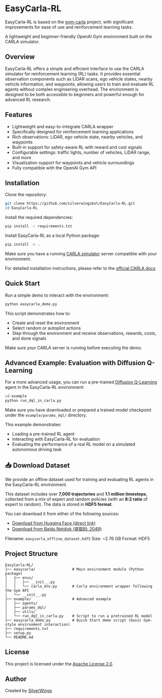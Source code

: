 # EasyCarla-RL

EasyCarla-RL is based on the [gym-carla](https://github.com/cjy1992/gym-carla) project, with significant improvements for ease of use and reinforcement learning tasks.

A lightweight and beginner-friendly OpenAI Gym environment built on the CARLA simulator.

## Overview

EasyCarla-RL offers a simple and efficient interface to use the CARLA simulator for reinforcement learning (RL) tasks.
It provides essential observation components such as LiDAR scans, ego vehicle states, nearby vehicle information, and waypoints,
allowing users to train and evaluate RL agents without complex engineering overhead. The environment is designed to be both accessible to beginners and powerful enough for advanced RL research.

## Features

- Lightweight and easy-to-integrate CARLA wrapper
- Specifically designed for reinforcement learning applications
- Rich observations: LiDAR, ego vehicle state, nearby vehicles, and waypoints
- Built-in support for safety-aware RL with reward and cost signals
- Configurable settings: traffic lights, number of vehicles, LiDAR range, and more
- Visualization support for waypoints and vehicle surroundings
- Fully compatible with the OpenAI Gym API

## Installation

Clone the repository:

```bash
git clone https://github.com/silverwingsbot/EasyCarla-RL.git
cd EasyCarla-RL
```

Install the required dependencies:

```bash
pip install -r requirements.txt
```

Install EasyCarla-RL as a local Python package:

```bash
pip install -e .
```

Make sure you have a running [CARLA simulator](https://carla.org/) server compatible with your environment.

For detailed installation instructions, please refer to the [official CARLA docs](https://carla.readthedocs.io/en/0.9.13/start_quickstart/)

## Quick Start

Run a simple demo to interact with the environment:

```bash
python easycarla_demo.py
```

This script demonstrates how to:
- Create and reset the environment
- Select random or autopilot actions
- Step through the environment and receive observations, rewards, costs, and done signals

Make sure your CARLA server is running before executing the demo.

## Advanced Example: Evaluation with Diffusion Q-Learning

For a more advanced usage, you can run a pre-trained [Diffusion Q-Learning](https://github.com/Zhendong-Wang/Diffusion-Policies-for-Offline-RL) agent in the EasyCarla-RL environment:

```bash
cd example
python run_dql_in_carla.py
```

Make sure you have downloaded or prepared a trained model checkpoint under the `example/params_dql/` directory.

This example demonstrates:
- Loading a pre-trained RL agent
- Interacting with EasyCarla-RL for evaluation
- Evaluating the performance of a real RL model on a simulated autonomous driving task

## 📥 Download Dataset

We provide an offline dataset used for training and evaluating RL agents in the EasyCarla-RL environment.

This dataset includes over **7,000 trajectories** and **1.1 million timesteps**, collected from a mix of expert and random policies (with an **8:2 ratio** of expert to random). The data is stored in **HDF5 format**.

You can download it from either of the following sources:

*  [Download from Hugging Face (direct link)](https://huggingface.co/datasets/silverwingsbot/easycarla/resolve/main/easycarla_offline_dataset.hdf5)
*  [Download from Baidu Netdisk (提取码: 2049)](https://pan.baidu.com/s/1yhCFzl4RFHzxfszebYnOIg?pwd=2049)

Filename: `easycarla_offline_dataset.hdf5` Size: \~2.76 GB Format: HDF5

## Project Structure

```
EasyCarla-RL/                    
├── easycarla/                 # Main environment module (Python package)
│   ├── envs/                     
│   │   ├── __init__.py           
│   │   └── carla_env.py       # Carla environment wrapper following the Gym API
│   └── __init__.py               
├── example/                   # Advanced example
│   ├── agents/                   
│   ├── params_dql/               
│   ├── utils/                    
│   └── run_dql_in_carla.py    # Script to run a pretrained RL model
├── easycarla_demo.py          # Quick Start demo script (basic Gym-style environment interaction)
├── requirements.txt              
├── setup.py                      
└── README.md                     
```

## License

This project is licensed under the [Apache License 2.0](https://www.apache.org/licenses/LICENSE-2.0).

## Author

Created by [SilverWings](https://github.com/silverwingsbot)

